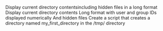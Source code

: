 Display current directory contentsincluding hidden files in a long format
Display current directory contents Long format with user and group IDs displayed numerically And hidden files
Create a script that creates a directory named my_first_directory in the /tmp/ directory
